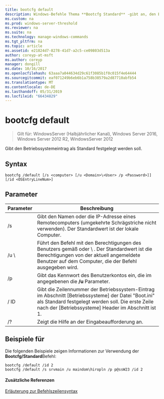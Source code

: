 ```yaml
---
title: bootcfg default
description: Windows-Befehle Thema **Bootcfg Standard** -gibt an, den Betriebssystemeintrag als Standard festgelegt werden soll.
ms.custom: na
ms.prod: windows-server-threshold
ms.reviewer: na
ms.suite: na
ms.technology: manage-windows-commands
ms.tgt_pltfrm: na
ms.topic: article
ms.assetid: e21824d7-8278-41d7-a2c5-ce09803d513a
author: coreyp-at-msft
ms.author: coreyp
manager: dongill
ms.date: 10/16/2017
ms.openlocfilehash: 63aaa7a044634d29c61f3085b1f0c015f4e64444
ms.sourcegitcommit: eaf071249b6eb6b1a758b38579a2d87710abfb54
ms.translationtype: MT
ms.contentlocale: de-DE
ms.lasthandoff: 05/31/2019
ms.locfileid: "66434829"
---
```

# <a name="bootcfg-default"></a>bootcfg default

>Gilt für: WindowsServer (Halbjährlicher Kanal), Windows Server 2016, Windows Server 2012 R2, WindowsServer 2012

Gibt den Betriebssystemeintrag als Standard festgelegt werden soll.

## <a name="syntax"></a>Syntax
```
bootcfg /default [/s <computer> [/u <Domain>\<User> /p <Password>]] [/id <OSEntryLineNum>]
```
## <a name="parameters"></a>Parameter

|      Parameter       |                                                                                             Beschreibung                                                                                              |
|----------------------|------------------------------------------------------------------------------------------------------------------------------------------------------------------------------------------------------|
|    /s <computer>     |                                          Gibt den Namen oder die IP-Adresse eines Remotecomputers (umgekehrte Schrägstriche nicht verwenden). Der Standardwert ist der lokale Computer.                                          |
| /u <Domain>\\<User>  | Führt den Befehl mit den Berechtigungen des Benutzers gemäß <User> oder <Domain> \\ <User>. Der Standardwert ist die Berechtigungen von der aktuell angemeldete Benutzer auf dem Computer, die der Befehl ausgegeben wird. |
|    /p <Password>     |                                                        Gibt das Kennwort des Benutzerkontos ein, die im angegebenen die **/u** Parameter.                                                         |
| / ID <OSEntryLineNum> | Gibt die Zeilennummer der Betriebssystem-Eintrag im Abschnitt [Betriebssysteme] der Datei "Boot.ini" als Standard festgelegt werden soll. Die erste Zeile nach der [Betriebssysteme] Header im Abschnitt ist 1.  |
|          /?          |                                                                                 Zeigt die Hilfe an der Eingabeaufforderung an.                                                                                 |

## <a name="BKMK_examples"></a>Beispiele für
Die folgenden Beispiele zeigen Informationen zur Verwendung der **Bootcfg/Standard**Befehl:
```
bootcfg /default /id 2
bootcfg /default /s srvmain /u maindom\hiropln /p p@ssW23 /id 2
```
#### <a name="additional-references"></a>Zusätzliche Referenzen
[Erläuterung zur Befehlszeilensyntax](command-line-syntax-key.md)
